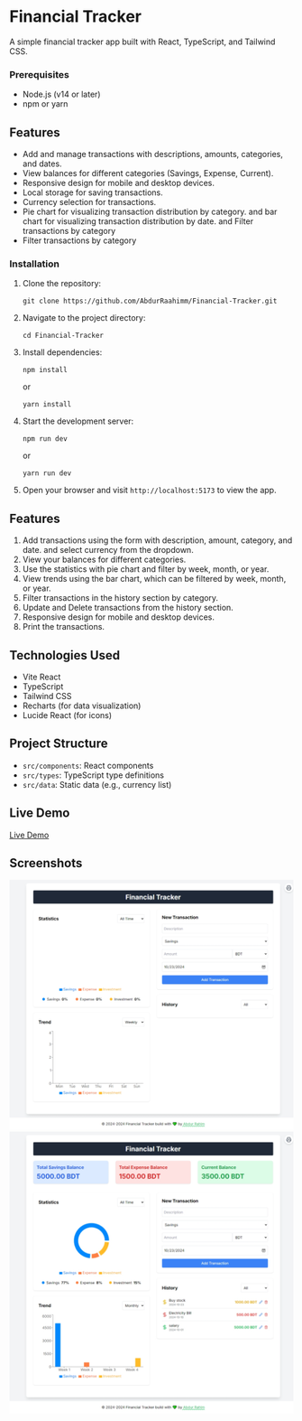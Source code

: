 # Financial Tracker

A simple financial tracker app built with React, TypeScript, and Tailwind CSS.

### Prerequisites

- Node.js (v14 or later)
- npm or yarn

## Features

- Add and manage transactions with descriptions, amounts, categories, and dates.
- View balances for different categories (Savings, Expense, Current).
- Responsive design for mobile and desktop devices.
- Local storage for saving transactions.
- Currency selection for transactions. 
- Pie chart for visualizing transaction distribution by category. and bar chart for visualizing transaction distribution by date. and Filter transactions by category 
- Filter transactions by category

### Installation

1. Clone the repository:
   ```
   git clone https://github.com/AbdurRaahimm/Financial-Tracker.git
   ```

2. Navigate to the project directory:
   ```
   cd Financial-Tracker
   ```

3. Install dependencies:
   ```
   npm install
   ```
   or
   ```
   yarn install
   ```

4. Start the development server:
   ```
   npm run dev 
   ```
   or
   ```
   yarn run dev
   ```

5. Open your browser and visit `http://localhost:5173` to view the app.

## Features

1. Add transactions using the form with description, amount, category, and date. and select currency from the dropdown.
2. View your balances for different categories.
3. Use the statistics with pie chart and filter by week, month, or year.
4. View trends using the bar chart, which can be filtered by week, month, or year.
5. Filter transactions in the history section by category.
6. Update and Delete transactions from the history section.
7. Responsive design for mobile and desktop devices.
8. Print the transactions.

## Technologies Used

- Vite React
- TypeScript
- Tailwind CSS
- Recharts (for data visualization)
- Lucide React (for icons)

## Project Structure

- `src/components`: React components
- `src/types`: TypeScript type definitions
- `src/data`: Static data (e.g., currency list)


## Live Demo

[Live Demo](https://financial-tracker-abdurraahim.netlify.app/)

## Screenshots

![Screenshot 1](./public/image.png)
![Screenshot 2](./public/image-1.png)
